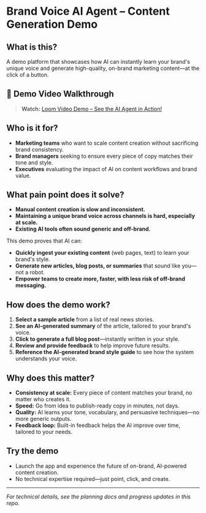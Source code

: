 # Brand Voice AI Agent – Content Generation Demo

## What is this?
A demo platform that showcases how AI can instantly learn your brand's unique voice and generate high-quality, on-brand marketing content—at the click of a button.

## 🎥 Demo Video Walkthrough

> **Watch:** [Loom Video Demo – See the AI Agent in Action!](https://www.loom.com/share/f9bf8a4491c7465bb780e58fbb0104d7)

## Who is it for?
- **Marketing teams** who want to scale content creation without sacrificing brand consistency.
- **Brand managers** seeking to ensure every piece of copy matches their tone and style.
- **Executives** evaluating the impact of AI on content workflows and brand value.

## What pain point does it solve?
- **Manual content creation is slow and inconsistent.**
- **Maintaining a unique brand voice across channels is hard, especially at scale.**
- **Existing AI tools often sound generic and off-brand.**

This demo proves that AI can:
- **Quickly ingest your existing content** (web pages, text) to learn your brand's style.
- **Generate new articles, blog posts, or summaries** that sound like you—not a robot.
- **Empower teams to create more, faster, with less risk of off-brand messaging.**

## How does the demo work?
1. **Select a sample article** from a list of real news stories.
2. **See an AI-generated summary** of the article, tailored to your brand's voice.
3. **Click to generate a full blog post**—instantly written in your style.
4. **Review and provide feedback** to help improve future results.
5. **Reference the AI-generated brand style guide** to see how the system understands your voice.

## Why does this matter?
- **Consistency at scale:** Every piece of content matches your brand, no matter who creates it.
- **Speed:** Go from idea to publish-ready copy in minutes, not days.
- **Quality:** AI learns your tone, vocabulary, and persuasive techniques—no more generic outputs.
- **Feedback loop:** Built-in feedback helps the AI improve over time, tailored to your needs.

## Try the demo
- Launch the app and experience the future of on-brand, AI-powered content creation.
- No technical expertise required—just point, click, and create.

---

*For technical details, see the planning docs and progress updates in this repo.*

